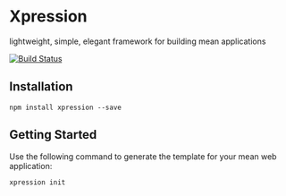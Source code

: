Xpression
================

lightweight, simple, elegant framework for building mean applications

[![Build Status](https://travis-ci.org/onehilltech/xpression.svg?branch=master)](https://travis-ci.org/onehilltech/blueprint)

Installation
----------------

    npm install xpression --save
    
Getting Started
----------------

Use the following command to generate the template for your mean web application:

    xpression init

